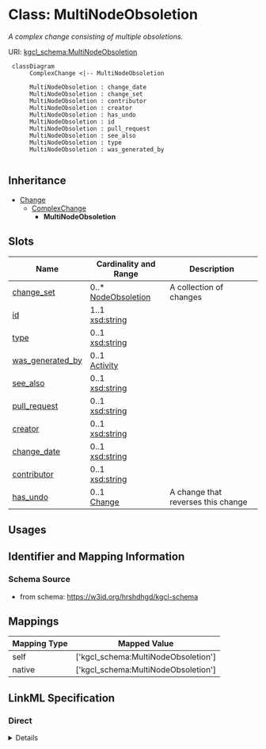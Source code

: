 # Class: MultiNodeObsoletion
_A complex change consisting of multiple obsoletions._





URI: [kgcl_schema:MultiNodeObsoletion](https://w3id.org/kgcl-schema/MultiNodeObsoletion)




```mermaid
 classDiagram
      ComplexChange <|-- MultiNodeObsoletion
      
      MultiNodeObsoletion : change_date
      MultiNodeObsoletion : change_set
      MultiNodeObsoletion : contributor
      MultiNodeObsoletion : creator
      MultiNodeObsoletion : has_undo
      MultiNodeObsoletion : id
      MultiNodeObsoletion : pull_request
      MultiNodeObsoletion : see_also
      MultiNodeObsoletion : type
      MultiNodeObsoletion : was_generated_by
      

```





## Inheritance
* [Change](Change.md)
    * [ComplexChange](ComplexChange.md)
        * **MultiNodeObsoletion**



## Slots

| Name | Cardinality and Range  | Description  |
| ---  | ---  | --- |
| [change_set](change_set.md) | 0..* <br/> [NodeObsoletion](NodeObsoletion.md)  | A collection of changes  |
| [id](id.md) | 1..1 <br/> [xsd:string](xsd:string)  |   |
| [type](type.md) | 0..1 <br/> [xsd:string](xsd:string)  |   |
| [was_generated_by](was_generated_by.md) | 0..1 <br/> [Activity](Activity.md)  |   |
| [see_also](see_also.md) | 0..1 <br/> [xsd:string](xsd:string)  |   |
| [pull_request](pull_request.md) | 0..1 <br/> [xsd:string](xsd:string)  |   |
| [creator](creator.md) | 0..1 <br/> [xsd:string](xsd:string)  |   |
| [change_date](change_date.md) | 0..1 <br/> [xsd:string](xsd:string)  |   |
| [contributor](contributor.md) | 0..1 <br/> [xsd:string](xsd:string)  |   |
| [has_undo](has_undo.md) | 0..1 <br/> [Change](Change.md)  | A change that reverses this change  |


## Usages



## Identifier and Mapping Information







### Schema Source


* from schema: https://w3id.org/hrshdhgd/kgcl-schema







## Mappings

| Mapping Type | Mapped Value |
| ---  | ---  |
| self | ['kgcl_schema:MultiNodeObsoletion'] |
| native | ['kgcl_schema:MultiNodeObsoletion'] |


## LinkML Specification

<!-- TODO: investigate https://stackoverflow.com/questions/37606292/how-to-create-tabbed-code-blocks-in-mkdocs-or-sphinx -->

### Direct

<details>
```yaml
name: multi node obsoletion
description: A complex change consisting of multiple obsoletions.
from_schema: https://w3id.org/hrshdhgd/kgcl-schema
see_also:
- https://github.com/cmungall/obo-scripts/blob/master/obo-obsoletify.pl
aliases:
- multi node deprecation
- multi class obsoletion
- multi term obsoletion
- multi concept obsoletion
rank: 1000
is_a: complex change
slot_usage:
  change set:
    name: change set
    domain_of:
    - complex change
    - transaction
    - session
    - complex change
    - transaction
    - session
    range: node obsoletion
  change description:
    name: change description
    string_serialization: a multi node obsoletion consisting of {change set}
  associated change set:
    name: associated change set
    description: "All changes associated with a set of obsoletions. This change set\
      \ is the composed change set rather than the set of individual changes. For\
      \ example, if previous state is:\n  `A subClassOf B subClassOf C subClassOf\
      \ D`\nand we obsolete {B,C}, then the individual changes are `A moves from B\
      \ to C` and `B moves from C to D`, but the composed change set is `A moves from\
      \ B to D`"
    is_a: change set

```
</details>

### Induced

<details>
```yaml
name: multi node obsoletion
description: A complex change consisting of multiple obsoletions.
from_schema: https://w3id.org/hrshdhgd/kgcl-schema
see_also:
- https://github.com/cmungall/obo-scripts/blob/master/obo-obsoletify.pl
aliases:
- multi node deprecation
- multi class obsoletion
- multi term obsoletion
- multi concept obsoletion
rank: 1000
is_a: complex change
slot_usage:
  change set:
    name: change set
    domain_of:
    - complex change
    - transaction
    - session
    - complex change
    - transaction
    - session
    range: node obsoletion
  change description:
    name: change description
    string_serialization: a multi node obsoletion consisting of {change set}
  associated change set:
    name: associated change set
    description: "All changes associated with a set of obsoletions. This change set\
      \ is the composed change set rather than the set of individual changes. For\
      \ example, if previous state is:\n  `A subClassOf B subClassOf C subClassOf\
      \ D`\nand we obsolete {B,C}, then the individual changes are `A moves from B\
      \ to C` and `B moves from C to D`, but the composed change set is `A moves from\
      \ B to D`"
    is_a: change set
attributes:
  change set:
    name: change set
    description: A collection of changes
    from_schema: https://w3id.org/hrshdhgd/kgcl-schema
    rank: 1000
    multivalued: true
    alias: change_set
    owner: multi node obsoletion
    domain_of:
    - complex change
    - transaction
    - session
    - complex change
    - transaction
    - session
    range: node obsoletion
    inlined: true
    inlined_as_list: true
  id:
    name: id
    from_schema: https://w3id.org/kgcl_schema/basics
    rank: 1000
    identifier: true
    alias: id
    owner: multi node obsoletion
    domain_of:
    - change
    - activity
    - agent
    - node
    range: string
  type:
    name: type
    from_schema: https://w3id.org/hrshdhgd/kgcl-schema
    rank: 1000
    slot_uri: rdf:type
    designates_type: true
    alias: type
    owner: multi node obsoletion
    domain_of:
    - change
    range: string
  was generated by:
    name: was generated by
    from_schema: https://w3id.org/kgcl_schema/prov
    rank: 1000
    slot_uri: prov:wasGeneratedBy
    alias: was_generated_by
    owner: multi node obsoletion
    domain_of:
    - change
    range: activity
  see also:
    name: see also
    from_schema: https://w3id.org/hrshdhgd/kgcl-schema
    rank: 1000
    slot_uri: rdfs:seeAlso
    alias: see_also
    owner: multi node obsoletion
    domain_of:
    - change
    range: string
  pull request:
    name: pull request
    from_schema: https://w3id.org/hrshdhgd/kgcl-schema
    rank: 1000
    alias: pull_request
    owner: multi node obsoletion
    domain_of:
    - change
    range: string
  creator:
    name: creator
    from_schema: https://w3id.org/hrshdhgd/kgcl-schema
    rank: 1000
    slot_uri: dcterms:creator
    alias: creator
    owner: multi node obsoletion
    domain_of:
    - change
    range: string
  change date:
    name: change date
    from_schema: https://w3id.org/hrshdhgd/kgcl-schema
    rank: 1000
    slot_uri: dcterms:date
    alias: change_date
    owner: multi node obsoletion
    domain_of:
    - change
    range: string
  contributor:
    name: contributor
    from_schema: https://w3id.org/hrshdhgd/kgcl-schema
    rank: 1000
    slot_uri: dcterms:creator
    alias: contributor
    owner: multi node obsoletion
    domain_of:
    - change
    range: string
  has undo:
    name: has undo
    description: A change that reverses this change
    from_schema: https://w3id.org/hrshdhgd/kgcl-schema
    rank: 1000
    domain: change
    multivalued: false
    alias: has_undo
    owner: multi node obsoletion
    domain_of:
    - change
    range: change

```
</details>
